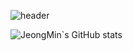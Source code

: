 ![header](https://capsule-render.vercel.app/api?type=waving&color=timeGradient&text=ㅎㅇ&animation=fadeIn&fontSize=34&fontAlignY=40&fontAlign=50&height=250)

![JeongMin`s GitHub stats](https://github-readme-stats.vercel.app/api?username=anuraghazra&show_icons=true&theme=transparent)

